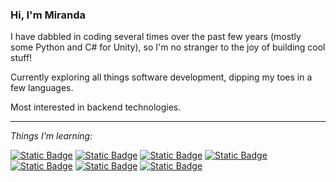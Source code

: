 ### Hi, I'm Miranda

I have dabbled in coding several times over the past few years (mostly some Python and C# for Unity), so I'm no stranger to the joy of building cool stuff!

Currently exploring all things software development, dipping my toes in a few languages.

Most interested in backend technologies.

<hr>

_Things I'm learning:_

<a href="">![Static Badge](https://img.shields.io/badge/Python-356f9f)</a>
<a href="">![Static Badge](https://img.shields.io/badge/JavaScript-f2bf26)</a>
<a href="">![Static Badge](https://img.shields.io/badge/Go-79d4fd)</a>
<a href="">![Static Badge](https://img.shields.io/badge/SQL-00618b)</a>
<a href="">![Static Badge](https://img.shields.io/badge/HTML-f2672e)</a>
<a href="">![Static Badge](https://img.shields.io/badge/CSS-30aadd)</a>
<a href="">![Static Badge](https://img.shields.io/badge/Git-de4c36)</a>
